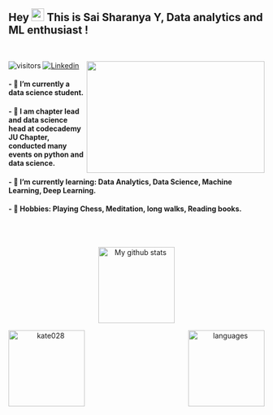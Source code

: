 ## Hey <img src="https://media.giphy.com/media/hvRJCLFzcasrR4ia7z/giphy.gif" width="25px"> This is Sai Sharanya Y, Data analytics and ML enthusiast ! 

<br>

<p align="center">
  <img align="right" src="https://user-images.githubusercontent.com/72349558/117948607-e95d3780-b32e-11eb-9463-c6223338e265.gif" height="220px" width="350px" > 
  </a>
</p>

![visitors](https://visitor-badge.glitch.me/badge?page_id=SaiSharanyaY.visitor-badge)
[![Linkedin](https://img.shields.io/badge/-SaiSharanyaY-blue?style=flat-square&logo=Linkedin&logoColor=white&link=https://www.linkedin.com/in/sai-sharanya-y-a9b6571b5/)](https://www.linkedin.com/in/sai-sharanya-y-a9b6571b5/)

#### -  🌿  I’m currently a data science student.

#### -  🌱  I am chapter lead and data science head at codecademy JU Chapter, conducted many events on python and data science.

#### -  🍁  I’m currently learning: Data Analytics, Data Science, Machine Learning, Deep Learning.

#### -  🌸  Hobbies: Playing Chess, Meditation, long walks, Reading books.


<br>

<br>

<p align="center">
<img src="https://github-readme-stats.vercel.app/api?username=SaiSharanyaY&show_icons=true&theme=tokyonight" alt="My github stats" height="150"/></p>

<p align="center">
<img align="left" height="150"  src="https://github-readme-streak-stats.herokuapp.com/?user=SaiSharanyaY&theme=tokyonight" alt="kate028"/> </p>

<p align="center">
<img align="right" height= "150" src="https://github-readme-stats.vercel.app/api/top-langs/?username=SaiSharanyaY&layout=compact&theme=tokyonight" alt="languages"/> 
</p>


<br>

